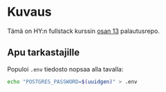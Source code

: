 # Kuvaus

Tämä on HY:n fullstack kurssin [osan 13](https://fullstackopen.com/osa13) palautusrepo.

## Apu tarkastajille

Populoi `.env` tiedosto nopsaa alla tavalla:

```sh
echo "POSTGRES_PASSWORD=$(uuidgen)" > .env
```
